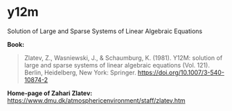 # y12m

Solution of Large and Sparse Systems of Linear Algebraic Equations

**Book:**

> Zlatev, Z., Wasniewski, J., & Schaumburg, K. (1981). Y12M: solution of large and sparse systems of linear algebraic equations (Vol. 121). Berlin, Heidelberg, New York: Springer. https://doi.org/10.1007/3-540-10874-2

**Home-page of Zahari Zlatev:** https://www.dmu.dk/atmosphericenvironment/staff/zlatev.htm
